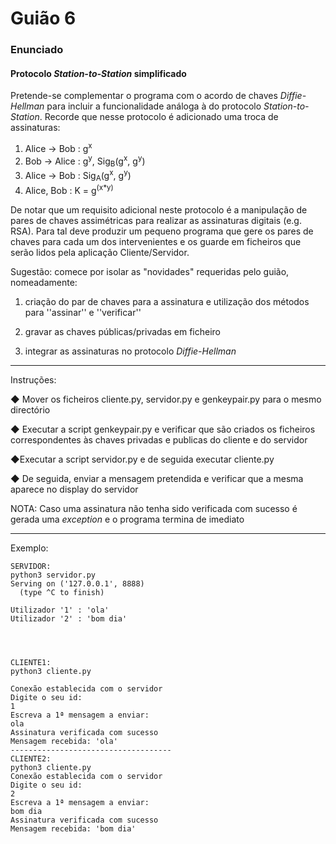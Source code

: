 # Guião 6
### Enunciado
#### Protocolo *Station-to-Station* simplificado

Pretende-se complementar o programa com o acordo de chaves *Diffie-Hellman* para incluir a funcionalidade
análoga à do protocolo *Station-to-Station*. Recorde que nesse protocolo é adicionado uma troca de assinaturas:

1. Alice → Bob : g<sup>x</sup>
1. Bob → Alice : g<sup>y</sup>, Sig<sub>B</sub>(g<sup>x</sup>, g<sup>y</sup>)
1. Alice → Bob :  Sig<sub>A</sub>(g<sup>x</sup>, g<sup>y</sup>)
1. Alice, Bob : K = g<sup>(x*y)</sup>

De notar que um requisito adicional neste protocolo é a manipulação de pares de chaves assimétricas para realizar as assinaturas digitais (e.g. RSA). Para tal deve produzir um pequeno programa que gere os pares de chaves para cada um dos intervenientes e os guarde em ficheiros que serão lidos pela aplicação Cliente/Servidor.

Sugestão: comece por isolar as "novidades" requeridas pelo guião, nomeadamente:
  1. criação do par de chaves para a assinatura e utilização dos métodos para ''assinar'' e ''verificar''

  1. gravar as chaves públicas/privadas em ficheiro
  
  1. integrar as assinaturas no protocolo _Diffie-Hellman_

---

Instruções:

◆ Mover os ficheiros cliente.py, servidor.py e genkeypair.py para o mesmo directório 

◆ Executar a script genkeypair.py e verificar que são criados os ficheiros correspondentes às chaves privadas e publicas do cliente e do  servidor

◆Executar a script servidor.py e de seguida executar cliente.py

◆ De seguida, enviar a mensagem pretendida e verificar que a mesma aparece no display do servidor

NOTA: Caso uma assinatura não tenha sido verificada com sucesso é gerada uma _exception_ e o programa termina de imediato

---
Exemplo:

```
SERVIDOR:
python3 servidor.py
Serving on ('127.0.0.1', 8888)
  (type ^C to finish)

Utilizador '1' : 'ola'
Utilizador '2' : 'bom dia'




CLIENTE1:
python3 cliente.py

Conexão establecida com o servidor
Digite o seu id:
1
Escreva a 1ª mensagem a enviar:
ola 
Assinatura verificada com sucesso
Mensagem recebida: 'ola'
------------------------------------
CLIENTE2:
python3 cliente.py
Conexão establecida com o servidor
Digite o seu id:
2
Escreva a 1ª mensagem a enviar:
bom dia
Assinatura verificada com sucesso
Mensagem recebida: 'bom dia'
```

